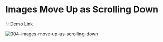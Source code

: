 # Images Move Up as Scrolling Down

[✨ Demo Link](https://javascript-small-projects-999.netlify.app/004-images-move-up-as-scrolling-down/)

![004-images-move-up-as-scrolling-down](https://user-images.githubusercontent.com/83247825/154006270-75b13927-81fc-4393-83a6-90e79eb2893d.png)
